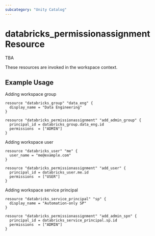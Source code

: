 ```yaml
---
subcategory: "Unity Catalog"
---
```

# databricks_permissionassignment Resource

TBA

These resources are invoked in the workspace context.

## Example Usage

Adding workspace group

```hcl
resource "databricks_group" "data_eng" {
  display_name = "Data Engineering"
}

resource "databricks_permissionassignment" "add_admin_group" {
  principal_id = databricks_group.data_eng.id
  permissions  = ["ADMIN"]
}
```

Adding workspace user

```hcl
resource "databricks_user" "me" {
  user_name = "me@example.com"
}

resource "databricks_permissionassignment" "add_user" {
  principal_id = databricks_user.me.id
  permissions  = ["USER"]
}
```

Adding workspace service principal

```hcl
resource "databricks_service_principal" "sp" {
  display_name = "Automation-only SP"
}

resource "databricks_permissionassignment" "add_admin_spn" {
  principal_id = databricks_service_principal.sp.id
  permissions  = ["ADMIN"]
}
```
